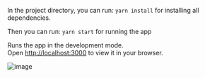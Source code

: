 In the project directory, you can run:
`yarn install`
for installing all dependencies.

Then you can run:
`yarn start`
for running the app

Runs the app in the development mode.\
Open [http://localhost:3000](http://localhost:3000) to view it in your browser.

![image](https://github.com/sujata13/wine-statistics-app/assets/36507578/2dfc8e35-7210-4778-a1df-0eb93bbb9157)
